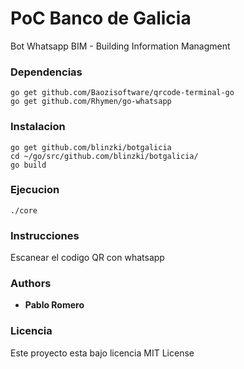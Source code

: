 # PoC Banco de Galicia 

Bot Whatsapp BIM - Building Information Managment



### Dependencias 

```
go get github.com/Baozisoftware/qrcode-terminal-go
go get github.com/Rhymen/go-whatsapp
```

### Instalacion 

```
go get github.com/blinzki/botgalicia
cd ~/go/src/github.com/blinzki/botgalicia/
go build
```
### Ejecucion 

```
./core
```
### Instrucciones 

Escanear el codigo QR con whatsapp

### Authors

* **Pablo Romero** 

### Licencia

Este proyecto esta bajo licencia MIT License 

